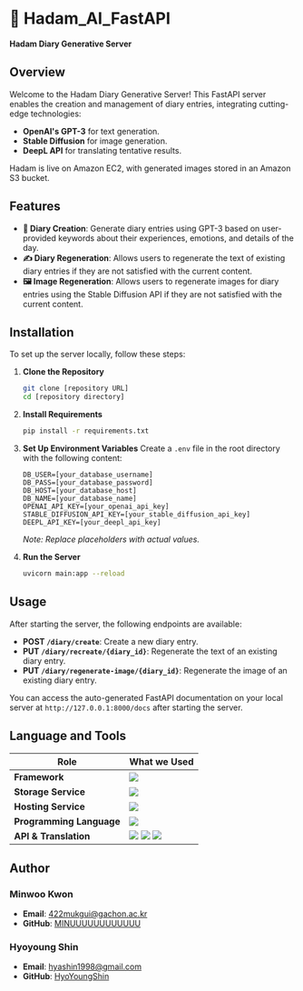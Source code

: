 # 🌟 Hadam_AI_FastAPI
**Hadam Diary Generative Server**

## Overview
Welcome to the Hadam Diary Generative Server! This FastAPI server enables the creation and management of diary entries, integrating cutting-edge technologies:
- **OpenAI's GPT-3** for text generation.
- **Stable Diffusion** for image generation.
- **DeepL API** for translating tentative results.

Hadam is live on Amazon EC2, with generated images stored in an Amazon S3 bucket.

## Features
- **📔 Diary Creation**: Generate diary entries using GPT-3 based on user-provided keywords about their experiences, emotions, and details of the day.
- **✍️ Diary Regeneration**: Allows users to regenerate the text of existing diary entries if they are not satisfied with the current content.
- **🖼️ Image Regeneration**: Allows users to regenerate images for diary entries using the Stable Diffusion API if they are not satisfied with the current content.

## Installation 
To set up the server locally, follow these steps:

1. **Clone the Repository**
    ```sh
    git clone [repository URL]
    cd [repository directory]
    ```

2. **Install Requirements**
    ```sh
    pip install -r requirements.txt
    ```

3. **Set Up Environment Variables**
    Create a `.env` file in the root directory with the following content:
    ```env
    DB_USER=[your_database_username]
    DB_PASS=[your_database_password]
    DB_HOST=[your_database_host]
    DB_NAME=[your_database_name]
    OPENAI_API_KEY=[your_openai_api_key]
    STABLE_DIFFUSION_API_KEY=[your_stable_diffusion_api_key]
    DEEPL_API_KEY=[your_deepl_api_key]
    ```

    *Note: Replace placeholders with actual values.*

4. **Run the Server**
    ```sh
    uvicorn main:app --reload
    ```

## Usage
After starting the server, the following endpoints are available:

- **POST `/diary/create`**: Create a new diary entry.
- **PUT `/diary/recreate/{diary_id}`**: Regenerate the text of an existing diary entry.
- **PUT `/diary/regenerate-image/{diary_id}`**: Regenerate the image of an existing diary entry.

You can access the auto-generated FastAPI documentation on your local server at `http://127.0.0.1:8000/docs` after starting the server.

## Language and Tools

| Role                    | What we Used                                                                                                   |
|-----------------------|------------------------------------------------------------------------------------------------------|
| **Framework**         | <img src="https://img.shields.io/badge/FastAPI-009688?style=for-the-badge&logo=fastapi&logoColor=white"> |
| **Storage Service**   | <img src="https://img.shields.io/badge/Amazon%20S3-569A31?style=for-the-badge&logo=Amazon%20S3&logoColor=white"> |
| **Hosting Service**   | <img src="https://img.shields.io/badge/Amazon%20EC2-FF9900?style=for-the-badge&logo=Amazon%20EC2&logoColor=white"> |
| **Programming Language** | <img src="https://img.shields.io/badge/Python-3776AB?style=for-the-badge&logo=Python&logoColor=white"> |
| **API & Translation**  | <img src="https://img.shields.io/badge/GPT3-412991?style=for-the-badge&logo=openai&logoColor=white"> <img src="https://img.shields.io/badge/DeepL-0F2B46?style=for-the-badge&logo=deepl&logoColor=white"> <img src="https://img.shields.io/badge/Stability.ai-222222?style=for-the-badge&logo=stability&logoColor=white"> |

## Author

### Minwoo Kwon
- **Email**: [422mukgui@gachon.ac.kr](mailto:422mukgui@gachon.ac.kr)
- **GitHub**: [MINUUUUUUUUUUUU](https://github.com/MINUUUUUUUUUUUU)

### Hyoyoung Shin
- **Email**: [hyashin1998@gmail.com](mailto:hyashin1998@gmail.com)
- **GitHub**: [HyoYoungShin](https://github.com/HyoYoungShin)



